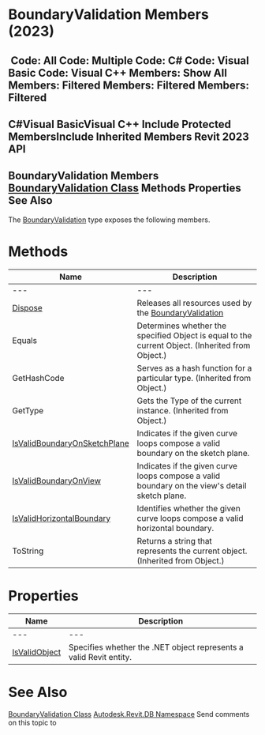 # BoundaryValidation Members (2023)

﻿
 Code: All Code: Multiple Code: C# Code: Visual Basic Code: Visual C++  Members: Show All Members: Filtered Members: Filtered Members: Filtered   
---  
C#Visual BasicVisual C++
Include Protected MembersInclude Inherited Members
Revit 2023 API  
---  
BoundaryValidation Members  
[BoundaryValidation Class](82d6e0c5-f102-ce90-9521-3c2e74fbd495.md "BoundaryValidation Class") Methods Properties See Also  
---  
The [BoundaryValidation](82d6e0c5-f102-ce90-9521-3c2e74fbd495.md "BoundaryValidation Class") type exposes the following members.
# Methods
| Name | Description |
| --- | --- |
| --- | --- | --- |
| [Dispose](a6a9cd7e-9079-8b55-638b-36e40398597b.md "Dispose Method") | Releases all resources used by the [BoundaryValidation](82d6e0c5-f102-ce90-9521-3c2e74fbd495.md "BoundaryValidation Class") |
| Equals | Determines whether the specified Object is equal to the current Object. (Inherited from Object.) |
| GetHashCode | Serves as a hash function for a particular type.  (Inherited from Object.) |
| GetType | Gets the Type of the current instance. (Inherited from Object.) |
| [IsValidBoundaryOnSketchPlane](b7569e51-3390-b666-1d92-b3994f1b863c.md "IsValidBoundaryOnSketchPlane Method") | Indicates if the given curve loops compose a valid boundary on the sketch plane. |
| [IsValidBoundaryOnView](35ee6236-a777-c509-f53a-f169eb5ecee8.md "IsValidBoundaryOnView Method") | Indicates if the given curve loops compose a valid boundary on the view's detail sketch plane. |
| [IsValidHorizontalBoundary](4bd740a2-fa9e-24c5-eb53-c0dac642f1e9.md "IsValidHorizontalBoundary Method") | Identifies whether the given curve loops compose a valid horizontal boundary. |
| ToString | Returns a string that represents the current object. (Inherited from Object.) |

# Properties
| Name | Description |
| --- | --- |
| --- | --- | --- |
| [IsValidObject](f4be4313-5d88-58ba-5f10-e2e5ca2d1d83.md "IsValidObject Property") | Specifies whether the .NET object represents a valid Revit entity. |

# See Also
[BoundaryValidation Class](82d6e0c5-f102-ce90-9521-3c2e74fbd495.md "BoundaryValidation Class")
[Autodesk.Revit.DB Namespace](87546ba7-461b-c646-cbb1-2cb8f5bff8b2.md "Autodesk.Revit.DB Namespace")
Send comments on this topic to 